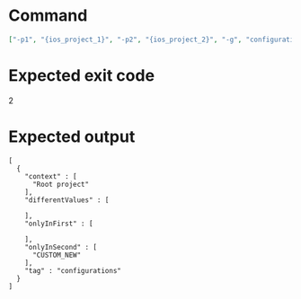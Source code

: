 # Command
```json
["-p1", "{ios_project_1}", "-p2", "{ios_project_2}", "-g", "configurations", "-f", "json", "-v"]
```

# Expected exit code
2

# Expected output
```
[
  {
    "context" : [
      "Root project"
    ],
    "differentValues" : [

    ],
    "onlyInFirst" : [

    ],
    "onlyInSecond" : [
      "CUSTOM_NEW"
    ],
    "tag" : "configurations"
  }
]

```
